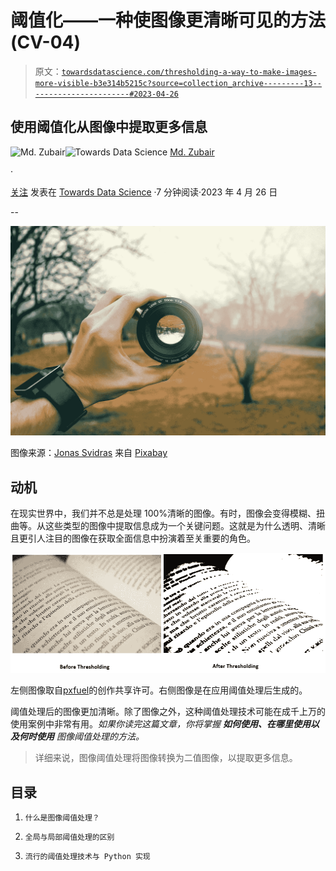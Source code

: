 # 阈值化——一种使图像更清晰可见的方法 (CV-04)

> 原文：[`towardsdatascience.com/thresholding-a-way-to-make-images-more-visible-b3e314b5215c?source=collection_archive---------13-----------------------#2023-04-26`](https://towardsdatascience.com/thresholding-a-way-to-make-images-more-visible-b3e314b5215c?source=collection_archive---------13-----------------------#2023-04-26)

## 使用阈值化从图像中提取更多信息

[](https://zubairhossain.medium.com/?source=post_page-----b3e314b5215c--------------------------------)![Md. Zubair](https://zubairhossain.medium.com/?source=post_page-----b3e314b5215c--------------------------------)[](https://towardsdatascience.com/?source=post_page-----b3e314b5215c--------------------------------)![Towards Data Science](https://towardsdatascience.com/?source=post_page-----b3e314b5215c--------------------------------) [Md. Zubair](https://zubairhossain.medium.com/?source=post_page-----b3e314b5215c--------------------------------)

·

[关注](https://medium.com/m/signin?actionUrl=https%3A%2F%2Fmedium.com%2F_%2Fsubscribe%2Fuser%2F2fdaeaeeea52&operation=register&redirect=https%3A%2F%2Ftowardsdatascience.com%2Fthresholding-a-way-to-make-images-more-visible-b3e314b5215c&user=Md.+Zubair&userId=2fdaeaeeea52&source=post_page-2fdaeaeeea52----b3e314b5215c---------------------post_header-----------) 发表在 [Towards Data Science](https://towardsdatascience.com/?source=post_page-----b3e314b5215c--------------------------------) ·7 分钟阅读·2023 年 4 月 26 日[](https://medium.com/m/signin?actionUrl=https%3A%2F%2Fmedium.com%2F_%2Fvote%2Ftowards-data-science%2Fb3e314b5215c&operation=register&redirect=https%3A%2F%2Ftowardsdatascience.com%2Fthresholding-a-way-to-make-images-more-visible-b3e314b5215c&user=Md.+Zubair&userId=2fdaeaeeea52&source=-----b3e314b5215c---------------------clap_footer-----------)

--

[](https://medium.com/m/signin?actionUrl=https%3A%2F%2Fmedium.com%2F_%2Fbookmark%2Fp%2Fb3e314b5215c&operation=register&redirect=https%3A%2F%2Ftowardsdatascience.com%2Fthresholding-a-way-to-make-images-more-visible-b3e314b5215c&source=-----b3e314b5215c---------------------bookmark_footer-----------)![](img/50b6aba472098b0e97253da3b871b778.png)

图像来源：[Jonas Svidras](https://pixabay.com/users/jonas-svidras-6138262/?utm_source=link-attribution&utm_medium=referral&utm_campaign=image&utm_content=3046269) 来自 [Pixabay](https://pixabay.com//?utm_source=link-attribution&utm_medium=referral&utm_campaign=image&utm_content=3046269)

## 动机

在现实世界中，我们并不总是处理 100%清晰的图像。有时，图像会变得模糊、扭曲等。从这些类型的图像中提取信息成为一个关键问题。这就是为什么透明、清晰且更引人注目的图像在获取全面信息中扮演着至关重要的角色。

![](img/c5f7c499e8ece697243ecb04b802004c.png)

左侧图像取自[pxfuel](https://www.pxfuel.com/en/free-photo-jsbhm/download/1920x1080)的创作共享许可。右侧图像是在应用阈值处理后生成的。

阈值处理后的图像更加清晰。除了图像之外，这种阈值处理技术可能在成千上万的使用案例中非常有用。*如果你读完这篇文章，你将掌握* ***如何使用、在哪里使用以及何时使用*** *图像阈值处理的方法。*

> 详细来说，图像阈值处理将图像转换为二值图像，以提取更多信息。

## 目录

1.  `什么是图像阈值处理？`

1.  `全局与局部阈值处理的区别`

1.  `流行的阈值处理技术与 Python 实现`
